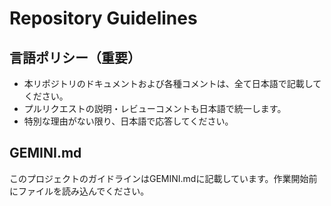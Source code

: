 # Repository Guidelines

## 言語ポリシー（重要）
- 本リポジトリのドキュメントおよび各種コメントは、全て日本語で記載してください。
- プルリクエストの説明・レビューコメントも日本語で統一します。
- 特別な理由がない限り、日本語で応答してください。

## GEMINI.md
このプロジェクトのガイドラインはGEMINI.mdに記載しています。作業開始前にファイルを読み込んでください。


